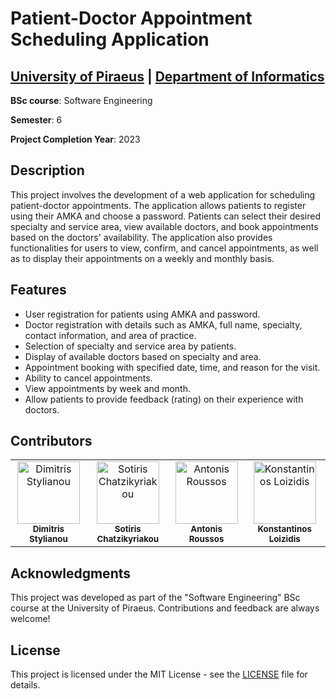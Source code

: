 # Patient-Doctor Appointment Scheduling Application

## [University of Piraeus](https://www.unipi.gr/en/home/) | [Department of Informatics](https://cs.unipi.gr/en/)
**BSc course**: Software Engineering

**Semester**: 6

**Project Completion Year**: 2023

## Description
This project involves the development of a web application for scheduling patient-doctor appointments. The application allows patients to register using their AMKA and choose a password. Patients can select their desired specialty and service area, view available doctors, and book appointments based on the doctors' availability. The application also provides functionalities for users to view, confirm, and cancel appointments, as well as to display their appointments on a weekly and monthly basis.

## Features
- User registration for patients using AMKA and password.
- Doctor registration with details such as AMKA, full name, specialty, contact information, and area of practice.
- Selection of specialty and service area by patients.
- Display of available doctors based on specialty and area.
- Appointment booking with specified date, time, and reason for the visit.
- Ability to cancel appointments.
- View appointments by week and month.
- Allow patients to provide feedback (rating) on their experience with doctors.

## Contributors
<table>
  <tr>
    <td align="center"><a href="https://github.com/dimitrisstyl7"><img src="https://avatars.githubusercontent.com/u/75742419?v=4" width="100px;" alt="Dimitris Stylianou"/><br /><sub><b>Dimitris Stylianou</b></sub></a><br /></td>
    <td align="center"><a href="https://github.com/IamInloveWitheCode"><img src="https://avatars.githubusercontent.com/u/79903936?v=4" width="100px;" alt="Sotiris Chatzikyriakou"/><br /><sub><b>Sotiris Chatzikyriakou</b></sub></a><br /></td>
    <td align="center"><a href="https://github.com/roussosan"><img src="https://avatars.githubusercontent.com/u/79643636?v=4" width="100px;" alt="Antonis Roussos"/><br /><sub><b>Antonis Roussos</b></sub></a><br /></td>
    <td align="center"><a href="https://github.com/kostas96674"><img src="https://avatars.githubusercontent.com/u/79859276?v=4" width="100px;" alt="Konstantinos Loizidis"/><br /><sub><b>Konstantinos Loizidis</b></sub></a><br /></td>
  </tr>
</table>

## Acknowledgments
This project was developed as part of the "Software Engineering" BSc course at the University of Piraeus. Contributions and feedback are always welcome!

## License
This project is licensed under the MIT License - see the [LICENSE](LICENSE) file for details.
